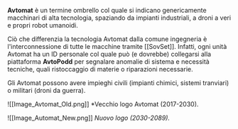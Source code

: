 **Avtomat** è un termine ombrello col quale si indicano genericamente macchinari di alta tecnologia, spaziando da impianti industriali, a droni a veri e propri robot umanoidi.

Ciò che differenzia la tecnologia Avtomat dalla comune ingegneria è l'interconnessione di tutte le macchine tramite [[SovSet]]. Infatti, ogni unità Avtomat ha un ID personale col quale può (e dovrebbe) collegarsi alla piattaforma **AvtoPodd** per segnalare anomalie di sistema e necessità tecniche, quali ristoccaggio di materie o riparazioni necessarie.

Gli Avtomat possono avere impieghi civili (impianti chimici, sistemi tranviari) o militari (droni da guerra).

![[Image_Avtomat_Old.png]]
*Vecchio logo Avtomat (2017-2030).

![[Image_Automat_New.png]]
*Nuovo logo (2030-2089).*